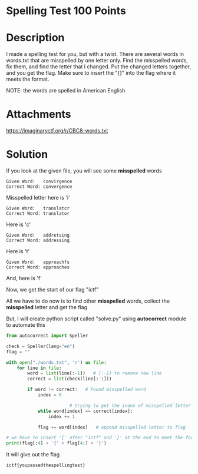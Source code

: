 # Spelling Test 100 Points

# Description
I made a spelling test for you, but with a twist. There are several words in words.txt that are misspelled by one letter only. Find the misspelled words, fix them, and find the letter that I changed. Put the changed letters together, and you get the flag. Make sure to insert the "{}" into the flag where it meets the format.

NOTE: the words are spelled in American English

# Attachments
https://imaginaryctf.org/r/CBC8-words.txt

# Solution
If you look at the given file, you will see some **misspelled** words

```
Given Word:   convirgence
Correct Word: convergence
```
Misspelled letter here is 'i'
```
Given Word:   translatcr
Correct Word: translator
```
Here is 'c'
```
Given Word:   addretsing
Correct Word: addressing
```
Here is 't'
```
Given Word:   approachfs
Correct Word: approaches
```
And, here is 'f'

Now, we get the start of our flag "ictf"

All we have to do now is to find other **misspelled** words, collect the **misspelled** letter and get the flag

But, I will create python script called "solve.py" using **autocorrect** module to automate this

```python
from autocorrect import Speller

check = Speller(lang="en")
flag = ""

with open("./words.txt", 'r') as file:
	for line in file:
		word = list(line[:-1])   # [:-1] to remove new line
		correct = list(check(line[:-1]))

		if word != correct:   # Found misspelled word
			index = 0

                        # trying to get the index of misspelled letter
			while word[index] == correct[index]:
				index += 1

			flag += word[index]   # append misspelled letter to flag

# we have to insert '{' after "ictf" and '}' at the end to meet the format
print(flag[:4] + '{' + flag[4:] + '}')
```

It will give out the flag
```
ictf{youpassedthespellingtest}
```
